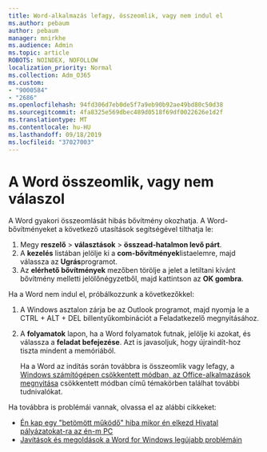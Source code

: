 ```yaml
---
title: Word-alkalmazás lefagy, összeomlik, vagy nem indul el
ms.author: pebaum
author: pebaum
manager: mnirkhe
ms.audience: Admin
ms.topic: article
ROBOTS: NOINDEX, NOFOLLOW
localization_priority: Normal
ms.collection: Adm_O365
ms.custom:
- "9000584"
- "2686"
ms.openlocfilehash: 94fd306d7eb0de5f7a9eb90b92ae49bd80c50d38
ms.sourcegitcommit: 4fa8325e569dbec489d0518f69df0022626e1d2f
ms.translationtype: MT
ms.contentlocale: hu-HU
ms.lasthandoff: 09/18/2019
ms.locfileid: "37027003"
---
```

# <a name="word-crashes-or-doesnt-respond"></a>A Word összeomlik, vagy nem válaszol

A Word gyakori összeomlását hibás bővítmény okozhatja. A Word-bővítményeket a következő utasítások segítségével tilthatja le:

1. Megy **reszelő** > **választások** > **összead-hatalmon levő párt**.
2. A **kezelés** listában jelölje ki a **com-bővítmények**listaelemre, majd válassza az **Ugrás**programot.
3. Az **elérhető bővítmények** mezőben törölje a jelet a letiltani kívánt bővítmény melletti jelölőnégyzetből, majd kattintson az **OK gombra**.

Ha a Word nem indul el, próbálkozzunk a következőkkel:

1.   A Windows asztalon zárja be az Outlook programot, majd nyomja le a CTRL + ALT + DEL billentyűkombinációt a Feladatkezelő megnyitásához. 
2. A **folyamatok** lapon, ha a Word folyamatok futnak, jelölje ki azokat, és válassza a **feladat befejezése**. Azt is javasoljuk, hogy újraindít-hoz tiszta mindent a memóriából.

    Ha a Word az indítás során továbbra is összeomlik vagy lefagy, a [Windows számítógépen csökkentett módban, az Office-alkalmazások megnyitása](https://support.office.com/en-us/article/Open-Office-apps-in-safe-mode-on-a-Windows-PC-dedf944a-5f4b-4afb-a453-528af4f7ac72) csökkentett módban című témakörben találhat további tudnivalókat.

Ha továbbra is problémái vannak, olvassa el az alábbi cikkeket: 
- [Én kap egy "betömött működő" hiba mikor én elkezd Hivatal pályázatokat-ra az én-m PC](https://support.office.com/article/52bd7985-4e99-4a35-84c8-2d9b8301a2fa)
- [Javítások és megoldások a Word for Windows legújabb problémáin](https://support.office.com/article/bf6bf17c-2807-4871-83ce-e337ae8f0b86)